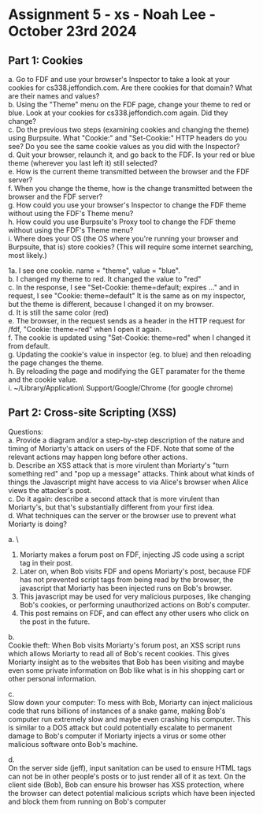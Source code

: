 # Assignment 5 - xs - Noah Lee - October 23rd 2024

## Part 1: Cookies
a. Go to FDF and use your browser's Inspector to take a look at your cookies for cs338.jeffondich.com. Are there cookies for that domain? What are their names and values? \
b. Using the "Theme" menu on the FDF page, change your theme to red or blue. Look at your cookies for cs338.jeffondich.com again. Did they change? \
c. Do the previous two steps (examining cookies and changing the theme) using Burpsuite. What "Cookie:" and "Set-Cookie:" HTTP headers do you see? Do you see the same cookie values as you did with the Inspector? \
d. Quit your browser, relaunch it, and go back to the FDF. Is your red or blue theme (wherever you last left it) still selected? \
e. How is the current theme transmitted between the browser and the FDF server? \
f. When you change the theme, how is the change transmitted between the browser and the FDF server? \
g. How could you use your browser's Inspector to change the FDF theme without using the FDF's Theme menu? \
h. How could you use Burpsuite's Proxy tool to change the FDF theme without using the FDF's Theme menu? \
i. Where does your OS (the OS where you're running your browser and Burpsuite, that is) store cookies? (This will require some internet searching, most likely.) 

1a. 
I see one cookie. name = "theme", value = "blue". \
b.
I changed my theme to red. It changed the value to "red" \
c.
In the response, I see "Set-Cookie: theme=default; expires ..." and in request, I see "Cookie: theme=default" It is the same as on my inspector, but the theme is different, because I changed it on my browser. \
d. It is still the same color (red) \
e. The browser, in the request sends as a header in the HTTP request for /fdf, "Cookie: theme=red" when I open it again. \
f. The cookie is updated using "Set-Cookie: theme=red" when I changed it from default. \
g. Updating the cookie's value in inspector (eg. to blue) and then reloading the page changes the theme. \
h.  By reloading the page and modifying the GET paramater for the theme and the cookie value. \
i. ~/Library/Application\ Support/Google/Chrome (for google chrome)

## Part 2: Cross-site Scripting (XSS)
Questions:\
a. Provide a diagram and/or a step-by-step description of the nature and timing of Moriarty's attack on users of the FDF. Note that some of the relevant actions may happen long before other actions.\
b. Describe an XSS attack that is more virulent than Moriarty's "turn something red" and "pop up a message" attacks. Think about what kinds of things the Javascript might have access to via Alice's browser when Alice views the attacker's post.\
c. Do it again: describe a second attack that is more virulent than Moriarty's, but that's substantially different from your first idea. \
d. What techniques can the server or the browser use to prevent what Moriarty is doing?

a. \
1) Moriarty makes a forum post on FDF, injecting JS code using a script tag in their post. 
2) Later on, when Bob visits FDF and opens Moriarty's post, because FDF has not prevented script tags from being read by the browser, the javascript that Moriarty has been injected runs on Bob's browser.
3) This javascript may be used for very malicious purposes, like changing Bob's cookies, or performing unauthorized actions on Bob's computer.
4) This post remains on FDF, and can effect any other users who click on the post in the future.

b. \
Cookie theft:
When Bob visits Moriarty's forum post, an XSS script runs which allows Moriarty to read all of Bob's recent cookies. This gives Moriarty insight as to the websites that Bob has been visiting and maybe even some private information on Bob like what is in his shopping cart or other personal information.

c. \
Slow down your computer:
To mess with Bob, Moriarty can inject malicious code that runs billions of instances of a snake game, making Bob's computer run extremely slow and maybe even crashing his computer. This is similar to a DOS attack but could potentially escalate to permanent damage to Bob's computer if Moriarty injects a virus or some other malicious software onto Bob's machine.

d. \
On the server side (jeff), input sanitation can be used to ensure HTML tags can not be in other people's posts or to just render all of it as text. On the client side (Bob), Bob can ensure his browser has XSS protection, where the browser can detect potential malicious scripts which have been injected and block them from running on Bob's computer